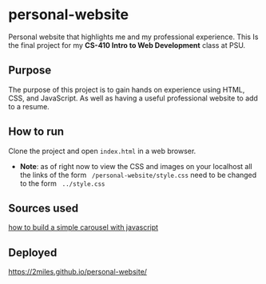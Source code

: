 # personal-website

Personal website that highlights me and my professional experience. This Is the final project for my **CS-410 Intro to Web Development** class at PSU.

## Purpose

The purpose of this project is to gain hands on experience using HTML, CSS, and JavaScript. As well as having a useful professional website to add to a resume.

## How to run

Clone the project and open `index.html` in a web browser.

- **Note**: as of right now to view the CSS and images on your localhost all the links of the form ` /personal-website/style.css` need to be changed to the form ` ../style.css`

## Sources used

[how to build a simple carousel with javascript](https://webdesign.tutsplus.com/tutorials/how-to-build-a-simple-carousel-with-vanilla-javascript--cms-41734)

## Deployed

https://2miles.github.io/personal-website/
